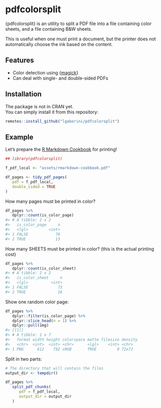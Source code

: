 
<!-- README.md is generated from README.Rmd. Please edit that file -->

# pdfcolorsplit

<!-- badges: start -->
<!-- badges: end -->

{pdfcolorsplit} is an utility to split a PDF file into a file containing
color sheets, and a file containing B&W sheets.

This is useful when one must print a document, but the printer does not
automatically choose the ink based on the content.

## Features

-   Color detection using
    {[magick](https://cran.r-project.org/web/packages/magick/index.html)}
-   Can deal with single- and double-sided PDFs

## Installation

The package is not in CRAN yet.  
You can simply install it from this repository:

``` r
remotes::install_github("lgaborini/pdfcolorsplit")
```

## Example

Let’s prepare the [R Markdown
Cookbook](https://bookdown.org/yihui/rmarkdown-cookbook/) for printing!

``` r
## library(pdfcolorsplit)

f_pdf_local <- "assets/rmarkdown-cookbook.pdf"

df_pages <- tidy_pdf_pages(
   pdf = f_pdf_local,
   double_sided = TRUE
)
```

How many pages must be printed in color?

``` r
df_pages %>% 
   dplyr::count(is_color_page)
#> # A tibble: 2 x 2
#>   is_color_page     n
#>   <lgl>         <int>
#> 1 FALSE            76
#> 2 TRUE             13
```

How many SHEETS must be printed in color? (this is the actual printing
cost)

``` r
df_pages %>% 
   dplyr::count(is_color_sheet)
#> # A tibble: 2 x 2
#>   is_color_sheet     n
#>   <lgl>          <int>
#> 1 FALSE             73
#> 2 TRUE              16
```

Show one random color page:

``` r
df_pages %>% 
   dplyr::filter(is_color_page) %>% 
   dplyr::slice_head(n = 1) %>% 
   dplyr::pull(img)
#> [[1]]
#> # A tibble: 1 x 7
#>   format width height colorspace matte filesize density
#>   <chr>  <int>  <int> <chr>      <lgl>    <int> <chr>  
#> 1 PNG      612    792 sRGB       TRUE         0 72x72
```

Split in two parts:

``` r
# The directory that will contain the files
output_dir <- tempdir()

df_pages %>% 
   split_pdf_chunks(
      pdf = f_pdf_local,
      output_dir = output_dir
   )
```
